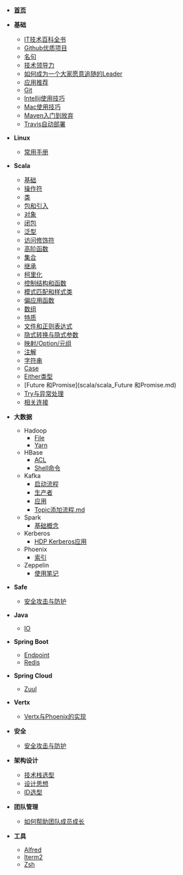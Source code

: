 * **[首页](README.md)**
* **基础**
  * [IT技术百科全书](basic/IT技术百科全书.md)
  * [Github优质项目](basic/github上优质项目.md)
  * [名句](/basic/名句.md)
  * [技术领导力](/basic/技术领导力.md)
  * [如何成为一个大家愿意追随的Leader](/basic/如何成为一个大家愿意追随的Leader.md)
  * [应用推荐](/basic/应用推荐.md)
  * [Git](/basic/git.md)
  * [Intellij使用技巧](/basic/intellij技巧.md)
  * [Mac使用技巧](/basic/mac使用技巧.md)
  * [Maven入门到放弃](/basic/maven入门到放弃.md)
  * [Travis自动部署](/basic/travis自动部署.md)
* **Linux**
  * [常用手册](linux/linux_常用手册.md)
* **Scala**

  - [基础](scala/scala_基础.md)
  - [操作符](scala/scala_操作符.md)
  - [类](scala/scala_类.md)
  - [包和引入](scala/scala_包和引入.md)
  - [对象](scala/scala_对象.md)
  - [闭包](scala/scala_闭包.md)
  - [泛型](scala/scala_泛型.md)
  - [访问修饰符](scala/scala_访问修饰符.md)
  - [高阶函数](scala/scala_高阶函数.md)
  - [集合](scala/scala_集合.md)
  - [继承](scala/scala_继承.md)
  - [柯里化](scala/scala_柯里化.md)
  - [控制结构和函数](scala/scala_控制结构和函数.md)
  - [模式匹配和样式类](scala/scala_模式匹配和样式类.md)
  - [偏应用函数](scala/scala_偏应用函数.md)
  - [数组](scala/scala_数组.md)
  - [特质](scala/scala_特质.md)
  - [文件和正则表达式](scala/scala_文件和正则表达式.md)
  - [隐式转换与隐式参数](scala/scala_隐式转换与隐式参数.md)
  - [映射/Option/元组](scala/scala_映射/Option/元组.md)
  - [注解](scala/scala_注解.md)
  - [字符串](scala/scala_字符串.md)
  - [Case](scala/scala_case.md)
  - [Either类型](scala/scala_Either类型.md)
  - [Future 和Promise](scala/scala_Future 和Promise.md)
  - [Try与异常处理](scala/scala_Try与异常处理.md)
  - [相关连接](scala/scala_相关连接.md)
* **大数据**
  * Hadoop
    * [File](big_data/hadoop/hadoop_文件.md)
    * [Yarn](big_data/hadoop/hadoop_yarn.md)
  * HBase
    * [ACL](big_data/hbase/hbase_acl.md)
    * [Shell命令](big_data/hbase/hbase_shell命令.md)
  * Kafka
    * [启动流程](big_data/kafka/kafka_启动流程.md)
    * [生产者](big_data/kafka/kafka_生产者.md)
    * [应用](big_data/kafka/kafka_应用.md)
    * [Topic添加流程.md](big_data/kafka/kafka_topic添加流程.md)
  * Spark
    * [基础概念](big_data/spark/spark_基础概念.md)
  * Kerberos
    * [HDP Kerberos应用](big_data/kerberos/hdp_kerberos.md)
  * Phoenix
    * [索引](big_data/phoenix/phoenix_索引.md)
  * Zeppelin
    * [使用笔记](big_data/zeppelin/zeppelin_使用笔记.md)
* **Safe**
  * [安全攻击与防护](safe/safe_安全攻击与防护.md)
* **Java**
  * [IO](java/java_io.md)
* **Spring Boot**
  * [Endpoint](spring_boot/spring_boot_endpoint.md)
  * [Redis](spring_boot/sb_redis.md)
* **Spring Cloud**
  * [Zuul](spring_cloud/sc_zuul.md)
* **Vertx**
  * [Vertx与Phoenix的实现](/vertx/vertx-phoenix.md)
* **安全**
  * [安全攻击与防护](safe/safe_安全攻击与防护.md)
* **架构设计**
  * [技术栈选型](architecture/architecture_技术栈选型.md)
  * [设计思想](architecture/architecture_设计思想)
  * [ID选型](architecture/architecture_id选择)
* **团队管理**
  * [如何帮助团队成员成长](term_management/如何帮助团队成员成长.md)
* **工具**
  * [Alfred](tool/alfred/alfred.md)
  * [Iterm2](tool/iterm2/iterm2.md)
  * [Zsh](tool/iterm2/zsh.md)



